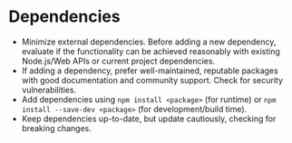 # Dependencies

- Minimize external dependencies. Before adding a new dependency, evaluate if the functionality can be achieved reasonably with existing Node.js/Web APIs or current project dependencies.
- If adding a dependency, prefer well-maintained, reputable packages with good documentation and community support. Check for security vulnerabilities.
- Add dependencies using `npm install <package>` (for runtime) or `npm install --save-dev <package>` (for development/build time).
- Keep dependencies up-to-date, but update cautiously, checking for breaking changes.
